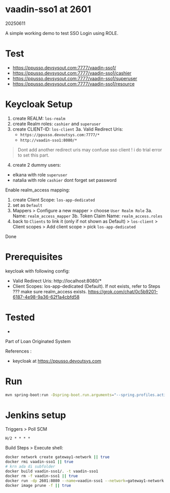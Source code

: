 # vaadin-sso1 at 2601
20250611

A simple working demo to test SSO Login using ROLE.

# Test
- https://ppusso.devsysout.com:7777/vaadin-sso1/
- https://ppusso.devsysout.com:7777/vaadin-sso1/cashier
- https://ppusso.devsysout.com:7777/vaadin-sso1/superuser
- https://ppusso.devsysout.com:7777/vaadin-sso1/resource

# Keycloak Setup
1. create REALM: `los-realm`
2. create Realm roles: `cashier` and `superuser`
3. create CLIENT-ID: `los-client`
3a. Valid Redirect Uris: 
    - `https://ppusso.devoutsys.com:7777/*`
    - `http://vaadin-sso1:8080/*`
> Dont add another redirect uris may confuse sso client ! i do trial error to set this part.
4. create 2 dummy users:
- elkana with role `superuser`
- natalia with role `cashier`
dont forget set password
 
 Enable realm_access mapping:
 1. create Client Scope: `los-app-dedicated`
 2. set as `Default`
 3. Mappers > Configure a new mapper > choose `User Realm Role`
 3a. Name: `realm_access_mapper`
 3b. Token Claim Name: `realm_access.roles`
 4. back to `Clients` to link it (only if not shown as Default) > `los-client` > Client scopes > Add client scope > pick `los-app-dedicated`

Done


# Prerequisites
keycloak with following config:
- Valid Redirect Uris: http://localhost:8080/*
- Client Scopes: los-app-dedicated (Default). If not exists, refer to Steps ??? make sure realm_access exists.
https://grok.com/chat/0c5b9201-6187-4e98-9a36-62f1a4cbfd58

# Tested
-

Part of Loan Originated System

References :
- keycloak at https://ppusso.devoutsys.com

# Run
```sh
mvn spring-boot:run -Dspring-boot.run.arguments="--spring.profiles.active=dev"
```

# Jenkins setup
Triggers > Poll SCM
```
H/2 * * * *
```

Build Steps > Execute shell:
```sh
docker network create gateway1-network || true
docker rmi vaadin-sso1 || true
# krn ada di subfolder
docker build vaadin-sso1/. -t vaadin-sso1
docker rm -f vaadin-sso1 || true
docker run -dp 2601:8080 --name=vaadin-sso1 --network=gateway1-network vaadin-sso1
docker image prune -f || true
```

